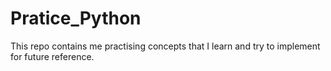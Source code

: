 # Pratice_Python
<p> This repo contains me practising concepts that I learn and try to implement for future reference.</p>
